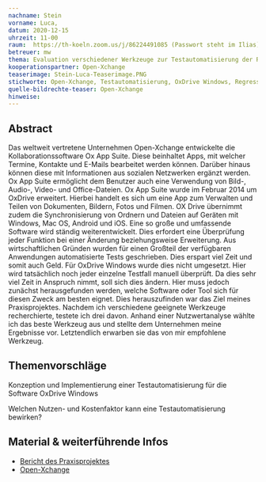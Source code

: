 ```yaml
---
nachname: Stein
vorname: Luca,
datum: 2020-12-15
uhrzeit: 11-00
raum:  https://th-koeln.zoom.us/j/86224491085 (Passwort steht im Ilias) Präsentation
betreuer: mw
thema: Evaluation verschiedener Werkzeuge zur Testautomatisierung der Regressionstests von OxDrive Windows
kooperationspartner: Open-Xchange
teaserimage: Stein-Luca-Teaserimage.PNG
stichworte: Open-Xchange, Testautomatisierung, OxDrive Windows, Regressionstest
quelle-bildrechte-teaser: Open-Xchange
hinweise:
---
```


## Abstract

Das weltweit vertretene Unternehmen Open-Xchange entwickelte die Kollaborationssoftware Ox App Suite. Diese beinhaltet Apps, mit welcher Termine, Kontakte und E-Mails bearbeitet werden können. Darüber hinaus können diese mit Informationen aus sozialen Netzwerken ergänzt werden. Ox App Suite ermöglicht dem Benutzer auch eine Verwendung von Bild-, Audio-, Video- und Office-Dateien. 
Ox App Suite wurde im Februar 2014 um OxDrive erweitert. Hierbei handelt es sich um eine App zum Verwalten und Teilen von Dokumenten, Bildern, Fotos und Filmen. OX Drive übernimmt zudem die Synchronisierung von Ordnern und Dateien auf Geräten mit Windows, Mac OS, Android und iOS.
Eine so große und umfassende Software wird ständig weiterentwickelt. Dies erfordert eine Überprüfung jeder Funktion bei einer Änderung beziehungsweise Erweiterung. Aus wirtschaftlichen Gründen wurden für einen Großteil der verfügbaren Anwendungen automatisierte Tests geschrieben. Dies erspart viel Zeit und somit auch Geld.
Für OxDrive Windows wurde dies nicht umgesetzt. Hier wird tatsächlich noch jeder einzelne Testfall manuell überprüft. Da dies sehr viel Zeit in Anspruch nimmt, soll sich dies ändern. Hier muss jedoch zunächst herausgefunden werden, welche Software oder Tool sich für diesen Zweck am besten eignet.
Dies herauszufinden war das Ziel meines Praxisprojektes. Nachdem ich verschiedene geeignete Werkzeuge recherchierte, testete ich drei davon. Anhand einer Nutzwertanalyse wählte ich das beste Werkzeug aus und stellte dem Unternehmen meine Ergebnisse vor. Letztendlich erwarben sie das von mir empfohlene Werkzeug. 

## Themenvorschläge

Konzeption und Implementierung einer Testautomatisierung für die Software OxDrive Windows

Welchen Nutzen- und Kostenfaktor kann eine Testautomatisierung bewirken?

## Material & weiterführende Infos

- [Bericht des Praxisprojektes](https://th-koeln.sciebo.de/s/v11JQ0t8Gc2vVk7)
- [Open-Xchange](https://www.open-xchange.com/)